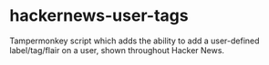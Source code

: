 # hackernews-user-tags
Tampermonkey script which adds the ability to add a user-defined label/tag/flair on a user, shown throughout Hacker News.
